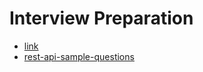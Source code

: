 ﻿# Interview Preparation
- [link](https://www.scaler.com/topics/javascript/oops-in-javascript/)
- [rest-api-sample-questions](https://chatgpt.com/share/6831e31b-6af4-8012-9f61-b555d6f88270)
